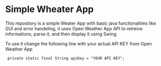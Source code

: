 # Simple Wheater App

This repository is a simple Weater App with basic java functionalities like GUI and error handeling, it uses Open Weather App API to retreive informations, parse it, and then display it using Swing. 

To use it change the following line with your actual API KEY from Open Weather App
```
 private static final String apiKey = "YOUR API KEY";
```
